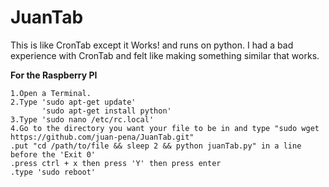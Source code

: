 # JuanTab
This is like CronTab except it Works! and runs on python. I had a bad experience with CronTab and felt like making something similar that works.

**For the Raspberry PI**

	1.Open a Terminal.
	2.Type 'sudo apt-get update' 
  	       'sudo apt-get install python'
	3.Type 'sudo nano /etc/rc.local'
	4.Go to the directory you want your file to be in and type "sudo wget https://github.com/juan-pena/JuanTab.git"
	.put "cd /path/to/file && sleep 2 && python juanTab.py" in a line before the 'Exit 0'
	.press ctrl + x then press 'Y' then press enter
	.type 'sudo reboot'
